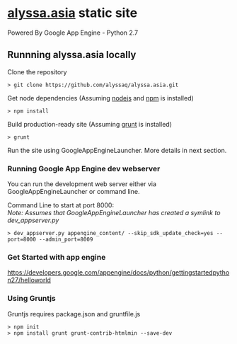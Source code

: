 [alyssa.asia](www.alyssa.asia) static site
=========

Powered By Google App Engine - Python 2.7

## Runnning alyssa.asia locally
Clone the repository  

    > git clone https://github.com/alyssaq/alyssa.asia.git

Get node dependencies (Assuming [nodejs](nodejs.org) and [npm](npmjs.org) is installed)

    > npm install

Build production-ready site (Assuming [grunt](gruntjs.com) is installed)

    > grunt 

Run the site using GoogleAppEngineLauncher. 
More details in next section.

### Running Google App Engine dev webserver
You can run the development web server either via GoogleAppEngineLauncher or command line.

Command Line to start at port 8000:    
*Note: Assumes that GoogleAppEngineLauncher has created a symlink to dev_appserver.py* 

    > dev_appserver.py appengine_content/ --skip_sdk_update_check=yes --port=8000 --admin_port=8009

### Get Started with app engine
https://developers.google.com/appengine/docs/python/gettingstartedpython27/helloworld

### Using Gruntjs
Gruntjs requires package.json and gruntfile.js   

    > npm init   
    > npm install grunt grunt-contrib-htmlmin --save-dev
